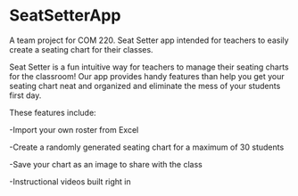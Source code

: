 # SeatSetterApp
A team project for COM 220. Seat Setter app intended for teachers to easily create a seating chart for their classes.

Seat Setter is a fun intuitive way for teachers to manage their seating charts for the classroom! Our app provides handy features than help you get your seating chart neat and organized and eliminate the mess of your students first day.

These features include:    

-Import your own roster from Excel

-Create a randomly generated seating chart for a maximum of 30 students

-Save your chart as an image to share with the class

-Instructional videos built right in
